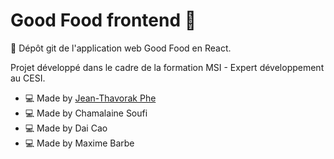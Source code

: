 # Good Food frontend 🍔

📁 Dépôt git de l'application web Good Food en React.

Projet développé dans le cadre de la formation MSI - Expert développement au CESI.

- 💻 Made by [Jean-Thavorak Phe](https://jtphe.ddns.net)
- 💻 Made by Chamalaine Soufi
- 💻 Made by Dai Cao
- 💻 Made by Maxime Barbe

